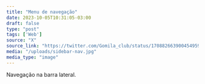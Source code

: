 ```yaml
---
title: "Menu de navegação"
date: 2023-10-05T10:31:05-03:00
draft: false
type: "post"
tags: ['Web']
source: "X"
source_link: "https://twitter.com/Gomila_club/status/1708826639004549593"
media: "/uploads/sidebar-nav.jpg"
media_type: "image"
---
```


Navegação na barra lateral.